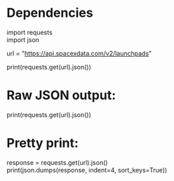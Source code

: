 # Dependencies
import requests\
import json

url = "https://api.spacexdata.com/v2/launchpads"

print(requests.get(url).json())

# Raw JSON output:
print(requests.get(url).json())

# Pretty print:
response = requests.get(url).json()\
print(json.dumps(response, indent=4, sort_keys=True))
